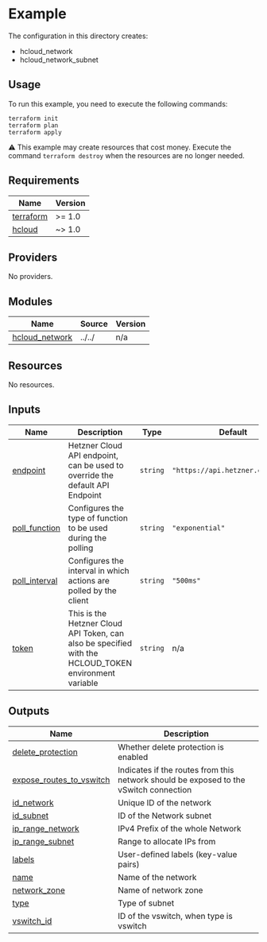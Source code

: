 # Example

The configuration in this directory creates:

* hcloud_network
* hcloud_network_subnet

## Usage

To run this example, you need to execute the following commands:

```shell
terraform init
terraform plan
terraform apply
```

:warning: This example may create resources that cost money. Execute the
command `terraform destroy` when the resources are no longer needed.

<!-- BEGIN_TF_DOCS -->
## Requirements

| Name | Version |
|------|---------|
| <a name="requirement_terraform"></a> [terraform](#requirement\_terraform) | >= 1.0 |
| <a name="requirement_hcloud"></a> [hcloud](#requirement\_hcloud) | ~> 1.0 |

## Providers

No providers.

## Modules

| Name | Source | Version |
|------|--------|---------|
| <a name="module_hcloud_network"></a> [hcloud\_network](#module\_hcloud\_network) | ../../ | n/a |

## Resources

No resources.

## Inputs

| Name | Description | Type | Default | Required |
|------|-------------|------|---------|:--------:|
| <a name="input_endpoint"></a> [endpoint](#input\_endpoint) | Hetzner Cloud API endpoint, can be used to override the default API Endpoint | `string` | `"https://api.hetzner.cloud/v1"` | no |
| <a name="input_poll_function"></a> [poll\_function](#input\_poll\_function) | Configures the type of function to be used during the polling | `string` | `"exponential"` | no |
| <a name="input_poll_interval"></a> [poll\_interval](#input\_poll\_interval) | Configures the interval in which actions are polled by the client | `string` | `"500ms"` | no |
| <a name="input_token"></a> [token](#input\_token) | This is the Hetzner Cloud API Token, can also be specified with the HCLOUD\_TOKEN environment variable | `string` | n/a | yes |

## Outputs

| Name | Description |
|------|-------------|
| <a name="output_delete_protection"></a> [delete\_protection](#output\_delete\_protection) | Whether delete protection is enabled |
| <a name="output_expose_routes_to_vswitch"></a> [expose\_routes\_to\_vswitch](#output\_expose\_routes\_to\_vswitch) | Indicates if the routes from this network should be exposed to the vSwitch connection |
| <a name="output_id_network"></a> [id\_network](#output\_id\_network) | Unique ID of the network |
| <a name="output_id_subnet"></a> [id\_subnet](#output\_id\_subnet) | ID of the Network subnet |
| <a name="output_ip_range_network"></a> [ip\_range\_network](#output\_ip\_range\_network) | IPv4 Prefix of the whole Network |
| <a name="output_ip_range_subnet"></a> [ip\_range\_subnet](#output\_ip\_range\_subnet) | Range to allocate IPs from |
| <a name="output_labels"></a> [labels](#output\_labels) | User-defined labels (key-value pairs) |
| <a name="output_name"></a> [name](#output\_name) | Name of the network |
| <a name="output_network_zone"></a> [network\_zone](#output\_network\_zone) | Name of network zone |
| <a name="output_type"></a> [type](#output\_type) | Type of subnet |
| <a name="output_vswitch_id"></a> [vswitch\_id](#output\_vswitch\_id) | ID of the vswitch, when type is vswitch |
<!-- END_TF_DOCS -->
